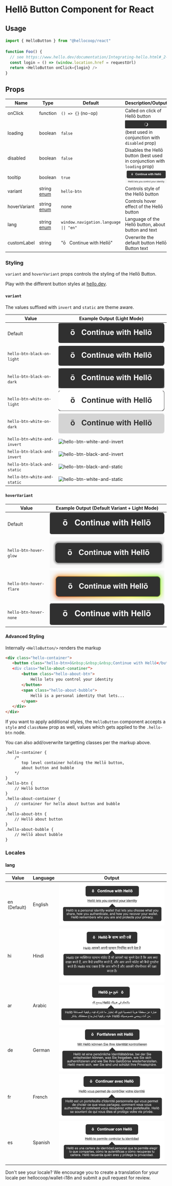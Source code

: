# Hellō Button Component for React

## Usage

```javascript
import { HelloButton } from "@hellocoop/react"

function Foo() {
  // see https://www.hello.dev/documentation/Integrating-hello.html#_2-create-request-url to create a request url
  const login = () => (window.location.href = requestUrl)
  return <HelloButton onClick={login} />
}
```

## Props

| Name         | Type            | Default                                  | Description/Output                                                                     |
| ------------ | --------------- | ---------------------------------------- | -------------------------------------------------------------------------------------- |
| onClick      | function        | `() => {}` (no-op)                       | Called on click of Hellō button                                                        |
| loading      | boolean         | `false`                                  | ![loading](../screenshots/loading.png) (best used in conjunction with `disabled` prop) |
| disabled     | boolean         | `false`                                  | Disables the Hellō button (best used in conjunction with `loading` prop)               |
| tooltip      | boolean         | `true`                                   | ![tooltip](../screenshots/tooltip.png)                                                 |
| variant      | string [enum]() | `hello-btn`                              | Controls style of the Hellō button                                                     |
| hoverVariant | string [enum]() | none                                     | Controls hover effect of the Hellō button                                              |
| lang         | string [enum]() | `window.navigation.language \|\| "en"`   | Language of the Hellō button, about button and text                                    |
| customLabel  | string          | "ō&nbsp;&nbsp;&nbsp;Continue with Hellō" | Overwrite the default button Hellō Button text                                         |

### Styling

`variant` and `hoverVariant` props controls the styling of the Hellō Button.

Play with the different button styles at [hello.dev](https://www.hello.dev/documentation/getting-started.html#_2-standard-hello-buttons).

#### `variant`

The values suffixed with `invert` and `static` are theme aware.

| Value                        | Example Output (Light Mode)                                              |
| ---------------------------- | ------------------------------------------------------------------------ |
| Default                      | ![Default](../screenshots/default.png)                                   |
| `hello-btn-black-on-light`   | ![hello-btn-black-on-light](../screenshots/default.png)                  |
| `hello-btn-black-on-dark`    | ![hello-btn-black-on-dark](../screenshots/hello-btn-black-on-dark.png)   |
| `hello-btn-white-on-light`   | ![hello-btn-white-on-light](../screenshots/hello-btn-white-on-light.png) |
| `hello-btn-white-on-dark`    | ![hello-btn-white-on-dark](../screenshots/hello-btn-white-on-dark.png)   |
| `hello-btn-white-and-invert` | ![hello-btn-white-and-invert](../screenshots/hello-btn-white-and-invert) |
| `hello-btn-black-and-invert` | ![hello-btn-black-and-invert](../screenshots/hello-btn-black-and-invert) |
| `hello-btn-black-and-static` | ![hello-btn-black-and-static](../screenshots/hello-btn-black-and-static) |
| `hello-btn-white-and-static` | ![hello-btn-white-and-static](../screenshots/hello-btn-white-and-static) |

#### `hoverVariant`

| Value                   | Example Output (Default Variant + Light Mode)                      |
| ----------------------- | ------------------------------------------------------------------ |
| Default                 | ![Default](../screenshots/default.png)                             |
| `hello-btn-hover-glow`  | ![hello-btn-hover-glow](../screenshots/hello-btn-hover-glow.png)   |
| `hello-btn-hover-flare` | ![hello-btn-hover-flare](../screenshots/hello-btn-hover-flare.png) |
| `hello-btn-hover-none`  | ![hello-btn-hover-none](../screenshots/default.png)                |

#### Advanced Styling

Internally `<HelloButton/>` renders the markup

```html
<div class="hello-container">
   <button class="hello-btn>ō&nbsp;&nbsp;&nbsp;Continue with Hellō</button>
   <div class="hello-about-conatiner">
       <button class="hello-about-btn">
           Hello lets you control your identity
       </button>
       <span class="hello-about-bubble">
           Hellō is a personal identity that lets...
       </span>
   </div>
</div>
```

If you want to apply additional styles, the `HelloButton` component accepts a `style` and `className` prop as well, values which gets applied to the `.hello-btn` node.

You can also add/overwrite targetting classes per the markup above.

```
.hello-container {
    /*
       top level container holding the Hellō button,
       about button and bubble
    */
}
.hello-btn {
    // Hellō button
}
.hello-about-container {
    // container for hello about button and bubble
}
.hello-about-btn {
    // Hellō about button
}
.hello-about-bubble {
    // Hellō about bubble
}
```

### Locales

#### lang

| Value        | Language | Output                            |
| ------------ | -------- | --------------------------------- |
| en (Default) | English  | ![Default](../screenshots/en.png) |
| hi           | Hindi    | ![Default](../screenshots/hi.png) |
| ar           | Arabic   | ![Default](../screenshots/ar.png) |
| de           | German   | ![Default](../screenshots/de.png) |
| fr           | French   | ![Default](../screenshots/fr.png) |
| es           | Spanish  | ![Default](../screenshots/es.png) |

Don't see your locale? We encourage you to create a translation for your locale per
hellocoop/wallet-i18n and submit a pull request for review.
